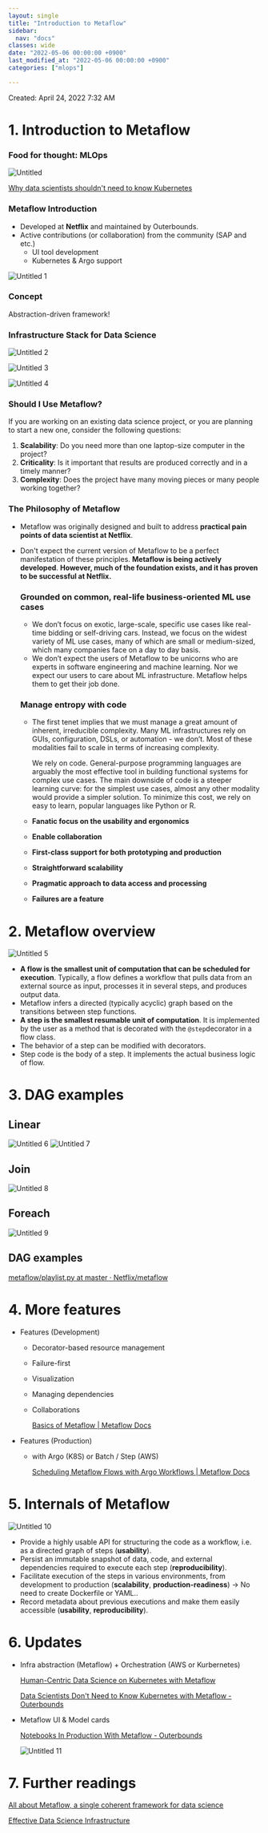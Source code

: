 ```yaml
---
layout: single
title: "Introduction to Metaflow"
sidebar:
  nav: "docs"
classes: wide
date: "2022-05-06 00:00:00 +0900"
last_modified_at: "2022-05-06 00:00:00 +0900"
categories: ["mlops"]

---
```


Created: April 24, 2022 7:32 AM

# 1. Introduction to Metaflow

### Food for thought: MLOps

![Untitled](https://user-images.githubusercontent.com/19499513/167253032-599a7844-899c-42f6-ac86-3777e13183b0.png)

[Why data scientists shouldn't need to know Kubernetes](https://huyenchip.com/2021/09/13/data-science-infrastructure.html)

### Metaflow Introduction

- Developed at **Netflix** and maintained by Outerbounds.
- Active contributions (or collaboration) from the community (SAP and etc.)
    - UI tool development
    - Kubernetes & Argo support


![Untitled 1](https://user-images.githubusercontent.com/19499513/167253052-850e8bda-6b8e-4e80-b36a-f0e408c086ce.png)

### Concept

Abstraction-driven framework!

### **Infrastructure Stack for Data Science**

![Untitled 2](https://user-images.githubusercontent.com/19499513/167253063-cfa1d071-d795-4250-a68f-e13108743e2e.png)

![Untitled 3](https://user-images.githubusercontent.com/19499513/167253061-5fa82c07-1a8c-46cf-9b8e-386a5d41cd85.png)

![Untitled 4](https://user-images.githubusercontent.com/19499513/167253056-0020ff3a-d17a-4976-aa53-0a260efa9cfa.png)

### Should I Use Metaflow?[](https://docs.metaflow.org/introduction/what-is-metaflow#should-i-use-metaflow)

If you are working on an existing data science project, or you are planning to start a new one, consider the following questions:

1. **Scalability**: Do you need more than one laptop-size computer in the project?
2. **Criticality**: Is it important that results are produced correctly and in a timely manner?
3. **Complexity**: Does the project have many moving pieces or many people working together?

### **The Philosophy of Metaflow**

- Metaflow was originally designed and built to address **practical pain points of data scientist at Netflix**.
- Don't expect the current version of Metaflow to be a perfect manifestation of these principles. **Metaflow is being actively developed**. **However, much of the foundation exists, and it has proven to be successful at Netflix.**
    
    ### **Grounded on common, real-life business-oriented ML use cases**
    
    - We don’t focus on exotic, large-scale, specific use cases like real-time bidding or self-driving cars. Instead, we focus on the widest variety of ML use cases, many of which are small or medium-sized, which many companies face on a day to day basis.
    - We don’t expect the users of Metaflow to be unicorns who are experts in software engineering and machine learning. Nor we expect our users to care about ML infrastructure. Metaflow helps them to get their job done.
    
    ### **Manage entropy with code**
    
    - The first tenet implies that we must manage a great amount of inherent, irreducible complexity. Many ML infrastructures rely on GUIs, configuration, DSLs, or automation - we don’t. Most of these modalities fail to scale in terms of increasing complexity.
        
        We rely on code. General-purpose programming languages are arguably the most effective tool in building functional systems for complex use cases. The main downside of code is a steeper learning curve: for the simplest use cases, almost any other modality would provide a simpler solution. To minimize this cost, we rely on easy to learn, popular languages like Python or R.
        
    - **Fanatic focus on the usability and ergonomics**
    - **Enable collaboration**
    - **First-class support for both prototyping and production**
    - **Straightforward scalability**
    - **Pragmatic approach to data access and processing**
    - **Failures are a feature**

# 2. Metaflow overview

![Untitled 5](https://user-images.githubusercontent.com/19499513/167253078-462dfe45-2366-4740-a62f-58f3fa28c766.png)

- **A flow is the smallest unit of computation that can be scheduled for execution**. Typically, a flow defines a workflow that pulls data from an external source as input, processes it in several steps, and produces output data.
- Metaflow infers a directed (typically acyclic) graph based on the transitions between step functions.
- **A step is the smallest resumable unit of computation**. It is implemented by the user as a method that is decorated with the `@step`decorator in a flow class.
- The behavior of a step can be modified with decorators.
- Step code is the body of a step. It implements the actual business logic of flow.

# 3. DAG examples

## Linear

![Untitled 6](https://user-images.githubusercontent.com/19499513/167253084-93a11f56-5815-4fa2-b10e-6f4ba699d466.png)
![Untitled 7](https://user-images.githubusercontent.com/19499513/167253089-aabbaf57-9bd2-4229-bc41-fcff787e2731.png)


## Join

![Untitled 8](https://user-images.githubusercontent.com/19499513/167253096-64a00827-0e70-4a5e-9791-7783a3b33255.png)


## Foreach

![Untitled 9](https://user-images.githubusercontent.com/19499513/167253100-703b3ca1-a27a-4412-a786-c80dd7efeeb7.png)

## DAG examples

[metaflow/playlist.py at master · Netflix/metaflow](https://github.com/Netflix/metaflow/blob/master/metaflow/tutorials/03-playlist-redux/playlist.py)

# 4. More features

- Features (Development)
    - Decorator-based resource management
    - Failure-first
    - Visualization
    - Managing dependencies
    - Collaborations
        
        [Basics of Metaflow | Metaflow Docs](https://docs.metaflow.org/metaflow/basics)
        
- Features (Production)
    - with Argo (K8S) or Batch / Step (AWS)
        
        [Scheduling Metaflow Flows with Argo Workflows | Metaflow Docs](https://docs.metaflow.org/going-to-production-with-metaflow/scheduling-metaflow-flows/scheduling-with-argo-workflows)
        

# 5. Internals of Metaflow

![Untitled 10](https://user-images.githubusercontent.com/19499513/167253108-50e1a480-ef7f-4e85-a1c1-dfe3aa0f5e7e.png)

- Provide a highly usable API for structuring the code as a workflow, i.e. as a directed graph of steps (**usability**).
- Persist an immutable snapshot of data, code, and external dependencies required to execute each step (**reproducibility**).
- Facilitate execution of the steps in various environments, from development to production (**scalability**, **production-readiness**) → No need to create Dockerfile or YAML..
- Record metadata about previous executions and make them easily accessible (**usability**, **reproducibility**).

# 6. Updates

- Infra abstraction (Metaflow) + Orchestration (AWS or Kurbernetes)
    
    [Human-Centric Data Science on Kubernetes with Metaflow](https://outerbounds.com/blog/human-centric-data-science-on-kubernetes-with-metaflow/)
    
    [Data Scientists Don't Need to Know Kubernetes with Metaflow - Outerbounds](https://outerbounds.com/blog/kubernetes-to-metaflow/)
    
- Metaflow UI & Model cards
    
    [Notebooks In Production With Metaflow - Outerbounds](https://outerbounds.com/blog/notebooks-in-production-with-metaflow/)
    
    ![Untitled 11](https://user-images.githubusercontent.com/19499513/167253121-130fa01a-a06b-4533-ba7c-868848641aea.png)

  

# 7. Further readings

[All about Metaflow, a single coherent framework for data science](https://www.youtube.com/watch?v=OH0Y_DUZu4Y&t=864s)

[Effective Data Science Infrastructure](https://www.manning.com/books/effective-data-science-infrastructure)
